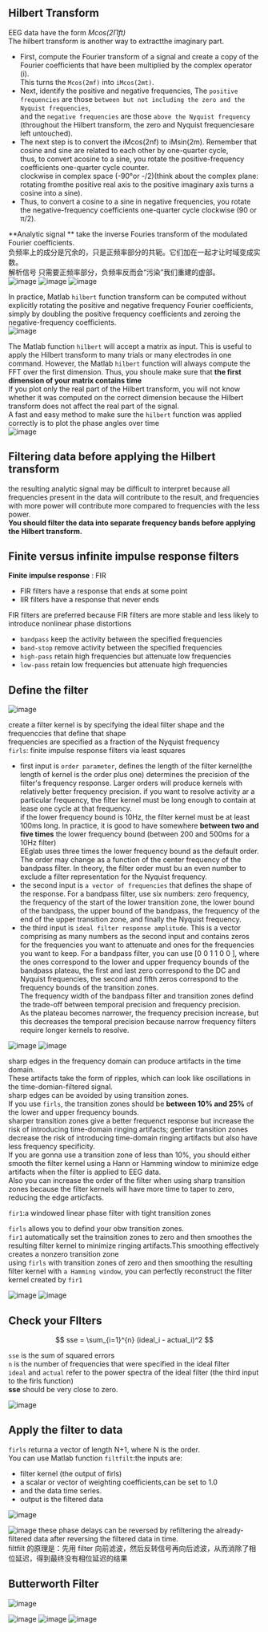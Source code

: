 ## Hilbert Transform 

EEG data have the form *Mcos(2Πft)* <br> 
The hilbert transform is another way to extractthe imaginary part. <br> 

* First, compute the Fourier transform of a signal and create a copy of the Fourier coefficients that have been multiplied by the complex operator (i). <br>
  This turns the `Mcos(2mf)` into `iMcos(2mt)`.
* Next, identify the positive and negative frequencies, The `positive frequencies` are those `between but not including the zero and the Nyquist frequencies`,<br>
  and the `negative frequencies` are those `above the Nyquist frequency` (throughout the Hilbert transform, the zero and Nyquist frequenciesare left untouched).
*  The next step is to convert the iMcos(2nf) to iMsin(2m). Remember that cosine and sine are related to each other by one-quarter cycle,<br>
  thus, to convert acosine to a sine, you rotate the positive-frequency coefficients one-quarter cycle counter.<br>
  clockwise in complex space (-90°or -/2)(think about the complex plane: rotating fromthe positive real axis to the positive imaginary axis turns a cosine into a sine).
* Thus, to convert a cosine to a sine in negative frequencies, you rotate the negative-frequency coefficients one-quarter cycle clockwise (90 or π/2). <br>

**Analytic signal **
take the inverse Fouries transform of the modulated Fourier coefficients. <br>
负频率上的成分是冗余的，只是正频率部分的共轭。它们加在一起才让时域变成实数。<br>
解析信号 只需要正频率部分，负频率反而会“污染”我们重建的虚部。<br>
![image](https://github.com/user-attachments/assets/b7e8c128-ceca-4e08-a946-828326e11fd0)
![image](https://github.com/user-attachments/assets/596c52ee-50f6-4124-bc48-212f374a608e)
![image](https://github.com/user-attachments/assets/d68f4c9d-3e3e-4ec0-bbe8-2ddad59b12db)

In practice, Matlab `hilbert` function transform can be computed without explicitly rotating the positive and negative frequency Fourier coefficients, simply by doubling the positive frequency coefficients and zeroing the negative-frequency coefficients. <br> 
![image](https://github.com/user-attachments/assets/91dff2c6-650d-4dca-bdef-fc55733b7d7e)

The Matlab function `hilbert` will accept a matrix as input. This is useful to apply the Hilbert transform to many trials or many electrodes in one command. However, the Matlab `hilbert` function will always compute  the FFT over the first dimension. Thus, you shoule make sure that **the first dimension of your matrix contains time**  <br> 
If you plot only the real part of the Hilbert transform, you will not know whether it was computed on the correct dimension because the Hilbert transform does not affect the real part of the signal. <br> 
A fast and easy method to make sure the `hilbert` function was applied correctly is to plot the phase angles over time <br> 
![image](https://github.com/user-attachments/assets/603c63a0-2686-4f3b-af68-eaf2edf93308)

## Filtering data before applying the Hilbert transform 

the resulting analytic signal may be difficult to interpret because all frequencies present in the data will contribute to the result, and frequencies with more power will contribute more compared to frequencies with the less power. <br> 
**You should filter the data into separate frequency bands before applying the Hilbert transform.** <br> 

## Finite versus infinite impulse response filters 
**Finite impulse response** : FIR 
* FIR filters have a response that ends at some point
* IIR filters have a response that never ends

FIR filters are preferred because FIR filters are more stable and less likely to introduce nonlinear phase distortions <br>

* `bandpass` keep the activity between the specified frequencies
* `band-stop` remove activity between the specified frequencies
* `high-pass` retain high frequencies but attenuate low frequencies
* `low-pass` retain low frequencies but attenuate high frequencies

## Define the filter 
![image](https://github.com/user-attachments/assets/a117ffac-7119-4efe-b56d-3cd4a3b2368d)

create a filter kernel is by specifying the ideal filter shape and  the frequenccies that define that shape <br> 
frequencies are specified as a fraction of the Nyquist frequency <br> 
`firls`: finite impulse response filters via least squares <br>
* first input is `order parameter`, defines the length of the filter kernel(the length of kernel is the order plus one) determines the precision of the filter's frequency response. Larger orders will produce kernels with relatively better frequency precision.
if you want to resolve activity ar a particular frequency, the filter kernel must be long enough to contain at lease one cycle at that frequency. <br>
if the lower frequency bound is 10Hz, the filter kernel must be at least 100ms long. In practice, it is good to have somewhere **between two and five times** the lower frequency bound (between 200 and 500ms for a 10Hz filter) <br>
EEglab uses three times the lower frequency bound as the default order. The order may change as a function of the center frequency of the bandpass filter. In theory, the filter order must bu an even number to exclude a filter representation for the Nyquist frequency. <br>
* the second input is `a vector of frequencies` that defines the shape of the response. For a bandpass filter, use six numbers: zero frequency, the frequency of the start of the lower  transition zone, the lower bound of the bandpass, the upper bound of the bandpass, the frequency of the end of the upper transition zone, and finally the Nyquist frequency. <br>
* the third input is `ideal filter response amplitude`. This is a vector comprising as many numbers as the second input and contains zeros for the frequencies you want to attenuate and ones for the frequencies you want to keep. For a bandpass filter, you can use [0 0 1 1 0 0 ], where the ones correspond to the lower and upper frequency bounds of the bandpass plateau, the first and last zero correspond to the DC and Nyquist frequencies, the second and fifth zeros correspond to the frequency bounds of the transition zones. <br>
The frequency width of the bandpass filter and transition zones defind the trade-off between temporal precision and frequency precision. <br> As the plateau becomes narrower, the frequency precision increase, but this decreases the temporal precision because narrow frequency filters require longer kernels to resolve. <br> 

![image](https://github.com/user-attachments/assets/65b2cef7-4f23-4254-ba12-07130ed4c406)
![image](https://github.com/user-attachments/assets/b2ee9060-b0f4-451d-ab87-f942b389fb2c)

sharp edges in the frequency domain can produce artifacts in the time domain. <br> 
These artifacts take the form of ripples, which can look like oscillations in the time-domian-filtered signal. <br> 
sharp edges can be avoided by using transition zones. <br> 
If you use `firls`, the transition zones should be **between 10% and 25%** of the lower and upper frequency bounds.<br> 
sharper transition zones give a better frequenct response but increase the risk of introducing time-domain ringing artifacts; gentler transition zones decrease the risk of introducing time-domain ringing artifacts but also have less frequency specificity. <br> 
If you are gonna use a transition zone of less than 10%, you should either smooth the filter kernel using a Hann or Hamming window to minimize edge artifacts when the filter is applied to EEG data. <br> 
Also you can increase the order of the filter when using sharp transition zones because the filter kernels will have more time to taper to zero, reducing the edge articfacts. <br> 

`fir1`:a windowed linear phase filter with tight transition zones <br>  

`firls` allows you to defind your obw transition zones. <br> 
`fir1` automatically set the trainsition zones to zero and then smoothes the resulting filter kernel to minimize ringing artifacts.This smoothing effectively creates a nonzero transition zone<br> 
using `firls` with transition zones of zero and then smoothing the resulting filter kernel with `a Hamming window`, you can perfectly reconstruct the filter kernel created by `fir1` <br> 

![image](https://github.com/user-attachments/assets/f7f18d19-4003-4378-bee1-206bfce5a559)
![image](https://github.com/user-attachments/assets/dbdf3c1f-b4c4-4bae-9ba7-0659e6d0549e)


## Check your FIlters 

$$
sse = \sum_{i=1}^{n} (ideal_i - actual_i)^2
$$

`sse` is the sum of squared errors <br> 
`n` is the number of frequencies that were specified in the ideal filter <br> 
`ideal` and `actual` refer to the power spectra of the ideal filter (the third input to the firls function) <br> 
**sse** should be very close to zero. <br> 

![image](https://github.com/user-attachments/assets/c5d64730-1987-4c8e-9312-b5b6549bbb58) 

## Apply the filter to data 

`firls` returna a vector of length N+1, where  N is the order. <br> 
You can use Matlab function `filtfilt`:the inputs are: 
* filter kernel (the output of firls)
* a scalar or vector of weighting coefficients,can be set to 1.0 
* and the data time series.
* output is the filtered data

![image](https://github.com/user-attachments/assets/51b52d00-4cc8-4f1a-8410-3eaa7dca82ce)

![image](https://github.com/user-attachments/assets/adb8cb4d-8db6-4b38-b191-8ba781133407)
these phase delays can be reversed by refiltering the already-filtered data after reversing the filtered data in time. <br> 
filtfilt 的原理是：先用 filter 向前滤波，然后反转信号再向后滤波，从而消除了相位延迟，得到最终没有相位延迟的结果<br> 

## Butterworth Filter 
![image](https://github.com/user-attachments/assets/94f41720-e57f-4304-b31c-96c8ceaf130c)

![image](https://github.com/user-attachments/assets/63bd5f50-dde4-4c62-84a2-98b7d481de6b)
![image](https://github.com/user-attachments/assets/3cab1fc2-e8e8-429e-b4be-219e004b11e3)
![image](https://github.com/user-attachments/assets/985b20d8-f3a3-4196-8630-082763c527ed)

